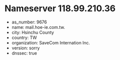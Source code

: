 # Nameserver 118.99.210.36

* as_number: 9676
* name: mail.hoe-ie.com.tw.
* city: Hsinchu County
* country: TW
* organization: SaveCom Internation Inc.
* version: sorry
* dnssec: true
